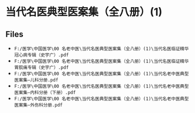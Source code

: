 # 当代名医典型医案集（全八册）(1)

## Files

- `F:/医学\中国医学\00 名老中医\当代名医典型医案集（全八册）(1)\当代名医临证精华  冠心病专辑（史宇广）.pdf`
- `F:/医学\中国医学\00 名老中医\当代名医典型医案集（全八册）(1)\当代名医临证精华  胃脘痛专辑（史宇广）.pdf`
- `F:/医学\中国医学\00 名老中医\当代名医典型医案集（全八册）(1)\当代名老中医典型医案集—儿科分册.pdf`
- `F:/医学\中国医学\00 名老中医\当代名医典型医案集（全八册）(1)\当代名老中医典型医案集—内科分册（下册）.pdf`
- `F:/医学\中国医学\00 名老中医\当代名医典型医案集（全八册）(1)\当代名老中医典型医案集—外伤科分册.pdf`

